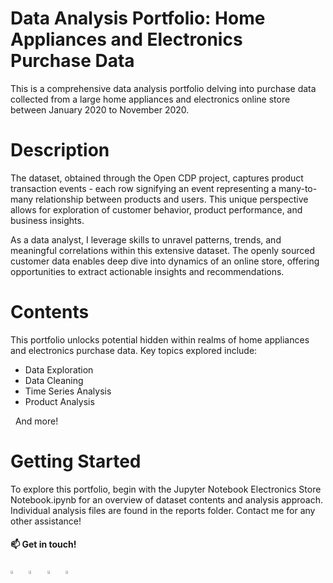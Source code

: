 # Data Analysis Portfolio: Home Appliances and Electronics Purchase Data
This is a comprehensive data analysis portfolio delving into purchase data collected from a large home appliances and electronics online store between January 2020 to November 2020.

# Description
The dataset, obtained through the Open CDP project, captures product transaction events - each row signifying an event representing a many-to-many relationship between products and users. This unique perspective allows for exploration of customer behavior, product performance, and business insights.

As a data analyst, I leverage skills to unravel patterns, trends, and meaningful correlations within this extensive dataset. The openly sourced customer data enables deep dive into dynamics of an online store, offering opportunities to extract actionable insights and recommendations.

# Contents
This portfolio unlocks potential hidden within realms of home appliances and electronics purchase data. Key topics explored include:

- Data Exploration
- Data Cleaning
- Time Series Analysis
- Product Analysis

&nbsp;
And more!


# Getting Started
To explore this portfolio, begin with the Jupyter Notebook Electronics Store Notebook.ipynb for an overview of dataset contents and analysis approach. Individual analysis files are found in the reports folder. Contact me for any other assistance!


 #### 📫 Get in touch!  
  
  [<img src="https://github.com/sciencepal/sciencepal/blob/master/assets/discord-round.svg" width="3.5%"/>](https://discordapp.com/users/292214901596880898)  &nbsp; [<img src="https://img.icons8.com/color/48/000000/linkedin.png" width="3.5%"/>](https://www.linkedin.com/in/ninogarci/)  &nbsp; [<img src="https://github.com/ninogarcia/ninogarcia/assets/7455410/735dc301-cb31-4c8b-ba1b-035fa304ac84" width="3.5%"/>](https://www.upwork.com/freelancers/~01dd78612ac234aadd) &nbsp; <a href="mailto:frostnino@gmail.com"> <img src="https://img.icons8.com/fluent/48/000000/gmail.png" width="3.5%"/> 

